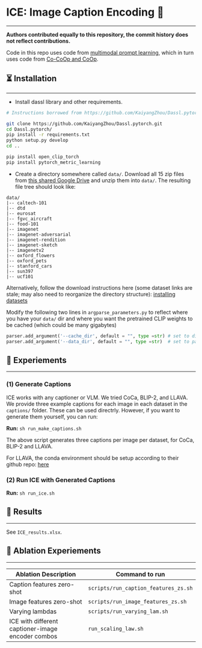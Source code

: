 # ICE: Image Caption Encoding 🧊
-----------------------------------------------------

**Authors contributed equally to this repository, the commit history does not reflect contributions.**

Code in this repo uses code from [multimodal prompt learning](https://github.com/muzairkhattak/multimodal-prompt-learning), which in turn uses code from [Co-CoOp and CoOp](https://github.com/KaiyangZhou/CoOp).

## ⏳ Installation
-------------------

* Install dassl library and other requirements.
```bash
# Instructions borrowed from https://github.com/KaiyangZhou/Dassl.pytorch#installation

git clone https://github.com/KaiyangZhou/Dassl.pytorch.git
cd Dassl.pytorch/
pip install -r requirements.txt
python setup.py develop
cd ..

pip install open_clip_torch
pip install pytorch_metric_learning
```

* Create a directory somewhere called `data/`. Download all 15 zip files from [this shared Google Drive](https://drive.google.com/drive/folders/1kvh5VG4ruGOcSiHKJX9dWJhPAGVgPSZs?usp=drive_link) and unzip them into `data/`. The resulting file tree should look like:
```
data/
|-- caltech-101
|-- dtd
|-- eurosat
|-- fgvc_aircraft
|-- food-101
|-- imagenet
|-- imagenet-adversarial
|-- imagenet-rendition
|-- imagenet-sketch
|-- imagenetv2
|-- oxford_flowers
|-- oxford_pets
|-- stanford_cars
|-- sun397
|-- ucf101
```

Alternatively, follow the download instructions here (some dataset links are stale; may also need to reorganize the directory structure):
[installing datasets](https://github.com/muzairkhattak/multimodal-prompt-learning/blob/main/docs/DATASETS.md)

Modify the following two lines in `argparse_parameters.py` to reflect where you have your `data/` dir and where you want the pretrained CLIP weights to be cached (which could be many gigabytes)

```python
parser.add_argument('--cache_dir', default = "", type =str) # set to directory where you want large pretrained model weights to be cached
parser.add_argument('--data_dir', default = "", type =str)  # set to parent directory of data/
```

## 🧪 Experiements
---------------------------

### (1) Generate Captions 
ICE works with any captioner or VLM. We tried CoCa, BLIP-2, and LLAVA. We provide three example captions for each image in each dataset in the `captions/` folder. These can be used directrly. However, if you want to generate them yourself, you can run:

**Run:** `sh run_make_captions.sh`

The above script generates three captions per image per dataset, for CoCa, BLIP-2 and LLAVA. 

For LLAVA, the conda environment should be setup according to their github repo: [here](https://github.com/haotian-liu/LLaVA)


### (2) Run ICE with Generated Captions

**Run:** `sh run_ice.sh`


##  🧊 Results
---------------------------

See `ICE_results.xlsx`.

## 🧪 Ablation Experiements
---------------------------

| Ablation Description | Command to run |
| -------------------- | -------------- |
| Caption features zero-shot | `scripts/run_caption_features_zs.sh` |
| Image features zero-shot | `scripts/run_image_features_zs.sh` |
| Varying lambdas | `scripts/run_varying_lam.sh` |
| ICE with different captioner-image encoder combos | `run_scaling_law.sh` |


